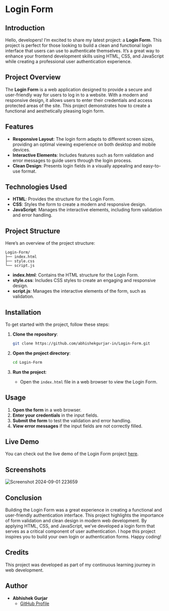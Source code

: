 # Login Form

## Introduction

Hello, developers! I’m excited to share my latest project: a **Login Form**. This project is perfect for those looking to build a clean and functional login interface that users can use to authenticate themselves. It’s a great way to enhance your frontend development skills using HTML, CSS, and JavaScript while creating a professional user authentication experience.

## Project Overview

The **Login Form** is a web application designed to provide a secure and user-friendly way for users to log in to a website. With a modern and responsive design, it allows users to enter their credentials and access protected areas of the site. This project demonstrates how to create a functional and aesthetically pleasing login form.

## Features

- **Responsive Layout**: The login form adapts to different screen sizes, providing an optimal viewing experience on both desktop and mobile devices.
- **Interactive Elements**: Includes features such as form validation and error messages to guide users through the login process.
- **Clean Design**: Presents login fields in a visually appealing and easy-to-use format.

## Technologies Used

- **HTML**: Provides the structure for the Login Form.
- **CSS**: Styles the form to create a modern and responsive design.
- **JavaScript**: Manages the interactive elements, including form validation and error handling.

## Project Structure

Here’s an overview of the project structure:

```
Login-Form/
├── index.html
├── style.css
└── script.js
```

- **index.html**: Contains the HTML structure for the Login Form.
- **style.css**: Includes CSS styles to create an engaging and responsive design.
- **script.js**: Manages the interactive elements of the form, such as validation.

## Installation

To get started with the project, follow these steps:

1. **Clone the repository**:
    ```bash
    git clone https://github.com/abhishekgurjar-in/Login-Form.git
    ```

2. **Open the project directory**:
    ```bash
    cd Login-Form
    ```

3. **Run the project**:
    - Open the `index.html` file in a web browser to view the Login Form.

## Usage

1. **Open the form** in a web browser.
2. **Enter your credentials** in the input fields.
3. **Submit the form** to test the validation and error handling.
4. **View error messages** if the input fields are not correctly filled.



## Live Demo

You can check out the live demo of the Login Form project [here](https://abhishekgurjar-in.github.io/Login-Form/).
## Screenshots
![Screenshot 2024-09-01 223659](https://github.com/user-attachments/assets/8c4fb59a-d5c2-4d5b-b005-c539f3f3ac3e)

## Conclusion

Building the Login Form was a great experience in creating a functional and user-friendly authentication interface. This project highlights the importance of form validation and clean design in modern web development. By applying HTML, CSS, and JavaScript, we’ve developed a login form that serves as a critical component of user authentication. I hope this project inspires you to build your own login or authentication forms. Happy coding!

## Credits

This project was developed as part of my continuous learning journey in web development.

## Author

- **Abhishek Gurjar**
  - [GitHub Profile](https://github.com/abhishekgurjar-in)

